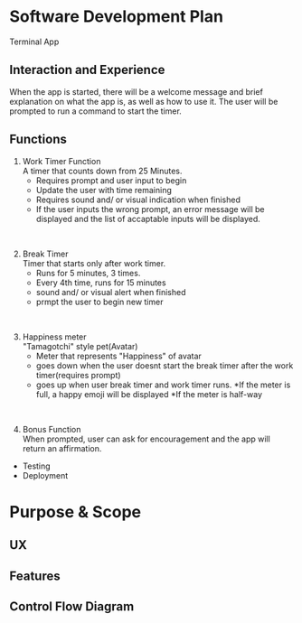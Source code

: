 # Software Development Plan

Terminal App
    
## Interaction and Experience
When the app is started, there will be a welcome message and brief explanation on what the app is, as well as how to use it. 
The user will be prompted to run a command to start the timer.  


## Functions
1) Work Timer Function<br>
A timer that counts down from 25 Minutes.
    * Requires prompt and user input to begin
    * Update the user with time remaining
    * Requires sound and/ or visual indication when finished 
    * If the user inputs the wrong prompt, an error message will be displayed and the list of accaptable inputs will be displayed. 

<br>

2) Break Timer<br>
Timer that starts only after work timer.
    * Runs for 5 minutes, 3 times.
    * Every 4th time, runs for 15 minutes
    * sound and/ or visual alert when finished
    * prmpt the user to begin new timer 

<br>

3) Happiness meter<br>
"Tamagotchi" style pet(Avatar) 
    * Meter that represents "Happiness" of avatar
    * goes down when the user doesnt start the break timer after the work timer(requires prompt)
    * goes up when user break timer and work timer runs. 
    *If the meter is full, a happy emoji will be displayed
    *If the meter is half-way 

<br>

4) Bonus Function<br>
When prompted, user can ask for encouragement and the app will return an affirmation.

* Testing
* Deployment



# Purpose & Scope

## UX

## Features

## Control Flow Diagram

